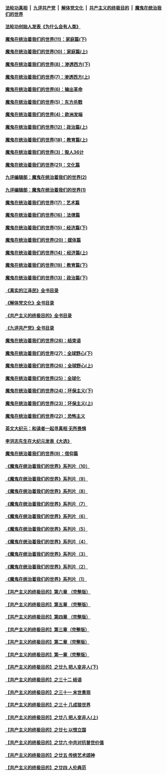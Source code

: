 ####  [法轮功真相](../../../../basic/blob/master/README.md?t=03140811) &nbsp;|&nbsp; [九评共产党](../../../../9ping.md/blob/master/README.md?t=03140811) &nbsp;|&nbsp; [解体党文化](../../../../jtdwh.md/blob/master/README.md?t=03140811)  &nbsp;|&nbsp; [共产主义的终极目的](../../../../gczydzjmd.md/blob/master/README.md?t=03140811) &nbsp;|&nbsp; [魔鬼在统治我们的世界](../../../../mgztzwmdsj.md/blob/master/README.md?t=03140811) 

#### [法轮功创始人发表《为什么会有人类》](../pages/nsc422/n13912117.md?t=03140811) 

#### [魔鬼在统治着我们的世界(11)：家庭篇(下)](../pages/nsc422/n10440961.md?t=03140811) 

#### [魔鬼在统治着我们的世界(10)：家庭篇(上)](../pages/nsc422/n10435448.md?t=03140811) 

#### [魔鬼在统治着我们的世界(8)：渗透西方(下)](../pages/nsc422/n10429603.md?t=03140811) 

#### [魔鬼在统治着我们的世界(7)：渗透西方(上)](../pages/nsc422/n10426013.md?t=03140811) 

#### [魔鬼在统治着我们的世界(6)：输出革命](../pages/nsc422/n10421536.md?t=03140811) 

#### [魔鬼在统治着我们的世界(5)：东方杀戮](../pages/nsc422/n10417707.md?t=03140811) 

#### [魔鬼在统治着我们的世界(4)：欧洲发端](../pages/nsc422/n10414890.md?t=03140811) 

#### [魔鬼在统治着我们的世界(12)：政治篇(上)](../pages/nsc422/n10444576.md?t=03140811) 

#### [魔鬼在统治着我们的世界(18)：教育篇(上)](../pages/nsc422/n10526970.md?t=03140811) 

#### [魔鬼在统治着我们的世界(3)：毁人36计](../pages/nsc422/n10411583.md?t=03140811) 

#### [魔鬼在统治着我们的世界(21)：文化篇](../pages/nsc422/n10597706.md?t=03140811) 

#### [九评编辑部：魔鬼在统治着我们的世界(2)](../pages/nsc422/n10410036.md?t=03140811) 

#### [九评编辑部：魔鬼在统治着我们的世界(1)](../pages/nsc422/n10406825.md?t=03140811) 

#### [魔鬼在统治着我们的世界(17)：艺术篇](../pages/nsc422/n10499093.md?t=03140811) 

#### [魔鬼在统治着我们的世界(16)：法律篇](../pages/nsc422/n10485969.md?t=03140811) 

#### [魔鬼在统治着我们的世界(15)：经济篇(下)](../pages/nsc422/n10469975.md?t=03140811) 

#### [魔鬼在统治着我们的世界(20)：媒体篇](../pages/nsc422/n10586579.md?t=03140811) 

#### [魔鬼在统治着我们的世界(14)：经济篇(上)](../pages/nsc422/n10457370.md?t=03140811) 

#### [魔鬼在统治着我们的世界(19)：教育篇(下)](../pages/nsc422/n10564808.md?t=03140811) 

#### [魔鬼在统治着我们的世界(13)：政治篇(下)](../pages/nsc422/n10448270.md?t=03140811) 

#### [《真实的江泽民》全书目录](../pages/nsc422/n13721399.md?t=03140811) 

#### [《解体党文化》全书目录](../pages/nsc422/n13721157.md?t=03140811) 

#### [《共产主义的终极目的》全书目录](../pages/nsc422/n13721048.md?t=03140811) 

#### [《九评共产党》全书目录](../pages/nsc422/n13708085.md?t=03140811) 

#### [魔鬼在统治着我们的世界(28)：结束语](../pages/nsc422/n10936246.md?t=03140811) 

#### [魔鬼在统治着我们的世界(27)：全球野心(下)](../pages/nsc422/n10928319.md?t=03140811) 

#### [魔鬼在统治着我们的世界(26)：全球野心(上)](../pages/nsc422/n10900318.md?t=03140811) 

#### [魔鬼在统治着我们的世界(25)：全球化](../pages/nsc422/n10788205.md?t=03140811) 

#### [魔鬼在统治着我们的世界(24)：环保主义(下)](../pages/nsc422/n10695307.md?t=03140811) 

#### [魔鬼在统治着我们的世界(23)：环保主义(上)](../pages/nsc422/n10688613.md?t=03140811) 

#### [魔鬼在统治着我们的世界(22)：恐怖主义](../pages/nsc422/n10614727.md?t=03140811) 

#### [英文大纪元：和读者一起寻真相 无所畏惧](../pages/nsc422/n12542027.md?t=03140811) 

#### [李洪志先生在大纪元发表《大选》](../pages/nsc422/n12534746.md?t=03140811) 

#### [魔鬼在统治着我们的世界(9)：信仰篇](../pages/nsc422/n10432159.md?t=03140811) 

#### [《魔鬼在统治着我们的世界》系列片（10）](../pages/nsc422/n12292670.md?t=03140811) 

#### [《魔鬼在统治着我们的世界》系列片（9）](../pages/nsc422/n12290859.md?t=03140811) 

#### [《魔鬼在统治着我们的世界》系列片（8）](../pages/nsc422/n12287445.md?t=03140811) 

#### [《魔鬼在统治着我们的世界》系列片（7）](../pages/nsc422/n12283425.md?t=03140811) 

#### [《魔鬼在统治着我们的世界》系列片（6）](../pages/nsc422/n12282314.md?t=03140811) 

#### [《魔鬼在统治着我们的世界》系列片（5）](../pages/nsc422/n12281419.md?t=03140811) 

#### [《魔鬼在统治着我们的世界》系列片（4）](../pages/nsc422/n12274024.md?t=03140811) 

#### [《魔鬼在统治着我们的世界》系列片（3）](../pages/nsc422/n12271322.md?t=03140811) 

#### [《魔鬼在统治着我们的世界》系列片（2）](../pages/nsc422/n12269049.md?t=03140811) 

#### [《魔鬼在统治着我们的世界》系列片（1）](../pages/nsc422/n12267575.md?t=03140811) 

#### [【共产主义的终极目的】第六章 （完整版）](../pages/nsc422/n11428913.md?t=03140811) 

#### [【共产主义的终极目的】第五章 （完整版）](../pages/nsc422/n11428912.md?t=03140811) 

#### [【共产主义的终极目的】第四章 （完整版）](../pages/nsc422/n11428907.md?t=03140811) 

#### [【共产主义的终极目的】第三章（完整版）](../pages/nsc422/n11428848.md?t=03140811) 

#### [【共产主义的终极目的】第二章（完整版）](../pages/nsc422/n11428831.md?t=03140811) 

#### [【共产主义的终极目的】第一章（完整版）](../pages/nsc422/n11417651.md?t=03140811) 

#### [【共产主义的终极目的】之廿九 把人变非人(下)](../pages/nsc422/n11344140.md?t=03140811) 

#### [【共产主义的终极目的】之三十二 结语](../pages/nsc422/n11360535.md?t=03140811) 

#### [【共产主义的终极目的】之三十一 末世景观](../pages/nsc422/n11351129.md?t=03140811) 

#### [【共产主义的终极目的】之三十 几成狼世界](../pages/nsc422/n11348280.md?t=03140811) 

#### [【共产主义的终极目的】之廿八 把人变非人(上)](../pages/nsc422/n11340492.md?t=03140811) 

#### [【共产主义的终极目的】之廿七 以恨立国](../pages/nsc422/n11336944.md?t=03140811) 

#### [【共产主义的终极目的】之廿六 中共对抗普世价值](../pages/nsc422/n11324785.md?t=03140811) 

#### [【共产主义的终极目的】之廿五 传统艺术颂神](../pages/nsc422/n11296396.md?t=03140811) 

#### [【共产主义的终极目的】之廿四 人伦典范](../pages/nsc422/n11296397.md?t=03140811) 

